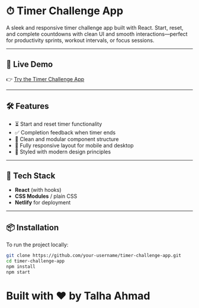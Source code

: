 # ⏱ Timer Challenge App

A sleek and responsive timer challenge app built with React. Start, reset, and complete countdowns with clean UI and smooth interactions—perfect for productivity sprints, workout intervals, or focus sessions.

---

## 🚀 Live Demo

👉 [Try the Timer Challenge App](https://reliable-gumption-22c1bb.netlify.app/)

---

## 🛠️ Features

- ⏳ Start and reset timer functionality  
- ✅ Completion feedback when timer ends  
- 🎯 Clean and modular component structure  
- 📱 Fully responsive layout for mobile and desktop  
- 🎨 Styled with modern design principles  

---

## 🧰 Tech Stack

- **React** (with hooks)  
- **CSS Modules** / plain CSS  
- **Netlify** for deployment  

---

## 📦 Installation

To run the project locally:

```bash
git clone https://github.com/your-username/timer-challenge-app.git
cd timer-challenge-app
npm install
npm start
```
# Built with ❤️ by Talha Ahmad
